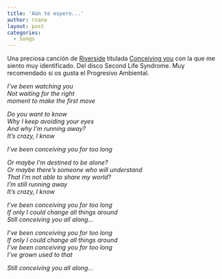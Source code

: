 ```yaml
---
title: 'Aún te espero...'
author: rcano
layout: post
categories:
  - Songs
---
```


Una preciosa canción de [Riverside][1] titulada [Conceiving you][2] con la que
me siento muy identificado. Del disco Second Life Syndrome. Muy recomendado si
os gusta el Progresivo Ambiental.

*I’ve been watching you*  
*Not waiting for the right*  
*moment to make the first move*  
  
*Do you want to know*  
*Why I keep avoiding your eyes*  
*And why I’m running away?*  
*It’s crazy, I know*  

*I’ve been conceiving you for too long*  

*Or maybe I’m destined to be alone?*  
*Or maybe there’s someone who will understand*  
*That I’m not able to share my world?*  
*I’m still running away*  
*It’s crazy, I know*  
  
*I’ve been conceiving you for too long*  
*If only I could change all things around*  
*Still conceiving you all along...*  
  
*I’ve been conceiving you for too long*  
*If only I could change all things around*  
*I’ve been conceiving you for too long*  
*I’ve grown used to that*  
  
*Still conceiving you all along...*  

 [1]: http://www.riverside.art.pl/
 [2]: http://www.youtube.com/watch?v=peDCmsJB1AA
